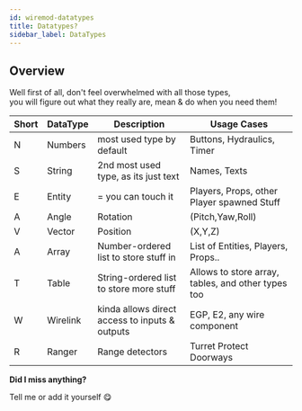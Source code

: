 ```yaml
---
id: wiremod-datatypes
title: Datatypes?
sidebar_label: DataTypes
---
```

## Overview

Well first of all, don't feel overwhelmed with all those types, <br />
you will figure out what they really are, mean & do when you need them!

|Short|DataType|Description|Usage Cases|
|---|---|---|---|
|N|Numbers|most used type by default|Buttons, Hydraulics, Timer |
|S|String|2nd most used type, as its just text|Names, Texts|
|E|Entity|= you can touch it|Players, Props, other Player spawned Stuff|
|A|Angle|Rotation|(Pitch,Yaw,Roll)| Angles of Props, Player Look Direction|
|V|Vector|Position|(X,Y,Z)| Position of Entity, Pos of Player|
|A|Array|Number-ordered list to store stuff in|List of Entities, Players, Props..|
|T|Table|String-ordered list to store more stuff|Allows to store array, tables, and other types too|
|W|Wirelink|kinda allows direct access to inputs & outputs|EGP, E2, any wire component|
|R|Ranger|Range detectors|Turret Protect Doorways|

**Did I miss anything?**

Tell me or add it yourself 😋
